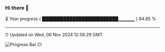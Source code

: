 ### Hi there 👋

⏳ Year progress { █████████████████████████▁▁▁▁▁ } 84.85 %

---

⏰ Updated on Wed, 06 Nov 2024 12:58:29 GMT

![Progress Bar CI](https://github.com/IshwaranRudhara/GIT-ACTION/workflows/Progress%20Bar%20CI/badge.svg)
